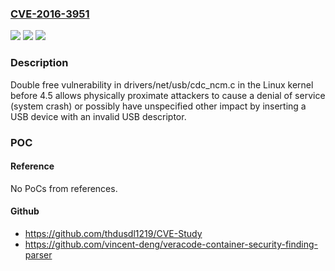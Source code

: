 ### [CVE-2016-3951](https://cve.mitre.org/cgi-bin/cvename.cgi?name=CVE-2016-3951)
![](https://img.shields.io/static/v1?label=Product&message=n%2Fa&color=blue)
![](https://img.shields.io/static/v1?label=Version&message=n%2Fa&color=blue)
![](https://img.shields.io/static/v1?label=Vulnerability&message=n%2Fa&color=brighgreen)

### Description

Double free vulnerability in drivers/net/usb/cdc_ncm.c in the Linux kernel before 4.5 allows physically proximate attackers to cause a denial of service (system crash) or possibly have unspecified other impact by inserting a USB device with an invalid USB descriptor.

### POC

#### Reference
No PoCs from references.

#### Github
- https://github.com/thdusdl1219/CVE-Study
- https://github.com/vincent-deng/veracode-container-security-finding-parser

